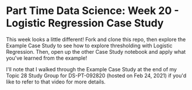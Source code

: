 # Part Time Data Science: Week 20 - Logistic Regression Case Study

This week looks a little different! Fork and clone this repo, then explore the Example Case Study to see how to explore thresholding with Logistic Regression. Then, open up the other Case Study notebook and apply what you've learned from the example!
 
I'll note that I walked through the Example Case Study at the end of my Topic 28 Study Group for DS-PT-092820 (hosted on Feb 24, 2021) if you'd like to refer to that video for more details.

